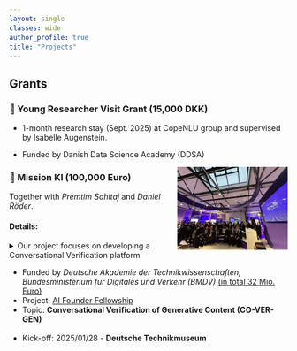 ```yaml
---
layout: single
classes: wide
author_profile: true
title: "Projects"
---
```


## Grants

### 👑 Young Researcher Visit Grant (15,000 DKK) 

- 1-month research stay (Sept. 2025) at CopeNLU group and supervised by Isabelle Augenstein.

- Funded by Danish Data Science Academy (DDSA)


<img src="https://raw.githubusercontent.com/qiaw99/qiaw99.github.io/main/figures/mission_ki.jpg?raw=true" width="200px" align="right">

### 🚀 Mission KI (100,000 Euro)
Together with _Premtim Sahitaj_ and _Daniel Röder_.
#### Details: 
<details> 
  <summary>
    Our project focuses on developing a Conversational Verification platform 
  </summary> 
  that ensures the factual accuracy of AI-generated content within corporate environments. By integrating Large Language Models (LLMs) with Retrieval-Augmented Generation (RAG) techniques, we aim to align generative outputs with organizational knowledge bases, ensuring compliance with corporate policies and maintaining brand integrity.
  A key innovation is the incorporation of Conversational Explainable AI (ConvXAI) principles, providing users with interactive, dialogue-based explanations. This feature allows users to query, validate, and refine verification results in real time, enhancing transparency and trust in the system's outputs.
  The platform offers a secure, internal-facing application enabling companies to verify generative content against their proprietary knowledge bases. This includes validating AI-generated content for compliance, brand alignment, and factual accuracy, thereby reducing risks associated with deploying generative AI systems in corporate environments.
</details> 

- Funded by _Deutsche Akademie der Technikwissenschaften, Bundesministerium für Digitales und Verkehr (BMDV)_ <u>(in total 32 Mio. Euro)</u> <br>
- Project: [AI Founder Fellowship](https://mission-ki.de/en/ai-founder-fellowship)
- Topic: **Conversational Verification of Generative Content (CO-VER-GEN)** <br><br>
- Kick-off: 2025/01/28 - **Deutsche Technikmuseum**